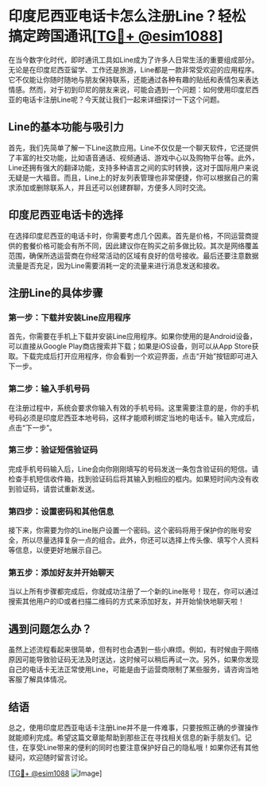 # 印度尼西亚电话卡怎么注册Line？轻松搞定跨国通讯[[TG💪+ @esim1088](https://t.me/s/esim1088)]

在当今数字化时代，即时通讯工具如Line成为了许多人日常生活的重要组成部分。无论是在印度尼西亚留学、工作还是旅游，Line都是一款非常受欢迎的应用程序。它不仅能让你随时随地与朋友保持联系，还能通过各种有趣的贴纸和表情包来表达情感。然而，对于初到印尼的朋友来说，可能会遇到一个问题：如何使用印度尼西亚的电话卡注册Line呢？今天就让我们一起来详细探讨一下这个问题。

## Line的基本功能与吸引力

首先，我们先简单了解一下Line这款应用。Line不仅仅是一个聊天软件，它还提供了丰富的社交功能，比如语音通话、视频通话、游戏中心以及购物平台等。此外，Line还拥有强大的翻译功能，支持多种语言之间的实时转换，这对于国际用户来说无疑是一大福音。而且，Line上的好友列表管理也非常便捷，你可以根据自己的需求添加或删除联系人，并且还可以创建群聊，方便多人同时交流。

## 印度尼西亚电话卡的选择

在选择印度尼西亚的电话卡时，你需要考虑几个因素。首先是价格，不同运营商提供的套餐价格可能会有所不同，因此建议你在购买之前多做比较。其次是网络覆盖范围，确保所选运营商在你经常活动的区域有良好的信号接收。最后还要注意数据流量是否充足，因为Line需要消耗一定的流量来进行消息发送和接收。

## 注册Line的具体步骤

### 第一步：下载并安装Line应用程序

首先，你需要在手机上下载并安装Line应用程序。如果你使用的是Android设备，可以直接从Google Play商店搜索并下载；如果是iOS设备，则可以从App Store获取。下载完成后打开应用程序，你会看到一个欢迎界面，点击“开始”按钮即可进入下一步。

### 第二步：输入手机号码

在注册过程中，系统会要求你输入有效的手机号码。这里需要注意的是，你的手机号码必须是印度尼西亚本地号码，这样才能顺利绑定当地的电话卡。输入完成后，点击“下一步”。

### 第三步：验证短信验证码

完成手机号码输入后，Line会向你刚刚填写的号码发送一条包含验证码的短信。请检查手机短信收件箱，找到验证码后将其输入到相应的框内。如果短时间内没有收到验证码，请尝试重新发送。

### 第四步：设置密码和其他信息

接下来，你需要为你的Line账户设置一个密码。这个密码将用于保护你的账号安全，所以尽量选择复杂一点的组合。此外，你还可以选择上传头像、填写个人资料等信息，以便更好地展示自己。

### 第五步：添加好友并开始聊天

当以上所有步骤都完成后，你就成功注册了一个新的Line账号！现在，你可以通过搜索其他用户的ID或者扫描二维码的方式来添加好友，并开始愉快地聊天啦！

## 遇到问题怎么办？

虽然上述流程看起来很简单，但有时也会遇到一些小麻烦。例如，有时候由于网络原因可能导致验证码无法及时送达，这时候可以稍后再试一次。另外，如果你发现自己的电话卡无法正常使用Line，可能是由于运营商限制了某些服务，请咨询当地客服了解具体情况。

## 结语

总之，使用印度尼西亚电话卡注册Line并不是一件难事，只要按照正确的步骤操作就能顺利完成。希望这篇文章能帮助到那些正在寻找相关信息的新手朋友们。记住，在享受Line带来的便利的同时也要注意保护好自己的隐私哦！如果你还有其他疑问，欢迎随时留言讨论。

[[TG💪+ @esim1088](https://t.me/s/esim1088) ![Image](https://i.postimg.cc/4NQfJmqS/Snipaste-2025-05-13-00-14-12.png)]